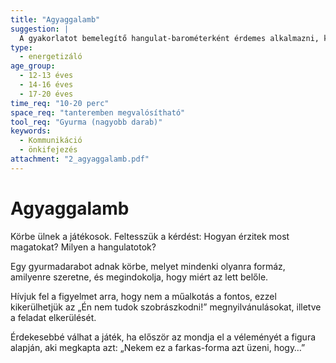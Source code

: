 ```yaml
---
title: "Agyaggalamb"
suggestion: | 
  A gyakorlatot bemelegítő hangulat-barométerként érdemes alkalmazni, külön feldolgozást nem igényel.
type:
  - energetizáló
age_group:
  - 12-13 éves
  - 14-16 éves
  - 17-20 éves
time_req: "10-20 perc"
space_req: "tanteremben megvalósítható"
tool_req: "Gyurma (nagyobb darab)"
keywords: 
  - Kommunikáció
  - önkifejezés
attachment: "2_agyaggalamb.pdf"
---
```


# Agyaggalamb

Körbe ülnek a játékosok. Feltesszük a kérdést: Hogyan érzitek most magatokat? Milyen a hangulatotok?

Egy gyurmadarabot adnak körbe, melyet mindenki olyanra formáz, amilyenre szeretne, és megindokolja, hogy miért az lett belőle.

Hívjuk fel a figyelmet arra, hogy nem a műalkotás a fontos, ezzel kikerülhetjük az „Én nem tudok szobrászkodni!” megnyilvánulásokat, illetve a feladat elkerülését.

Érdekesebbé válhat a játék, ha először az mondja el a véleményét a figura alapján, aki megkapta azt: „Nekem ez a farkas-forma azt üzeni, hogy…”
  
  
